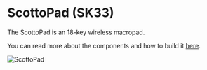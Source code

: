 # ScottoPad (SK33)

The ScottoPad is an 18-key wireless macropad.

You can read more about the components and how to build it [here](https://scottokeebs.com/blogs/macropads/scottopad-handwired-macropad).

![ScottoPad](https://github.com/user-attachments/assets/9f76e62b-17e1-42e0-a29b-636635a54962)
